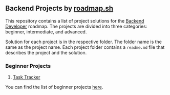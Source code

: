 ## Backend Projects by [roadmap.sh](https://roadmap.sh)

This repository contains a list of project solutions for the [Backend Developer](https://roadmap.sh/backend) roadmap. The projects are divided into three categories: beginner, intermediate, and advanced.

Solution for each project is in the respective folder. The folder name is the same as the project name. Each project folder contains a `readme.md` file that describes the project and the solution.

### Beginner Projects

1. [Task Tracker](https://roadmap.sh/projects/task-tracker)
<!-- 2. [GitHub User Activity](https://roadmap.sh/projects/github-user-activity) -->
<!-- 3. [Expense Tracker](https://roadmap.sh/projects/expense-tracker) -->

You can find the list of beginner projects [here](https://roadmap.sh/backend/projects?difficulty=beginner).
